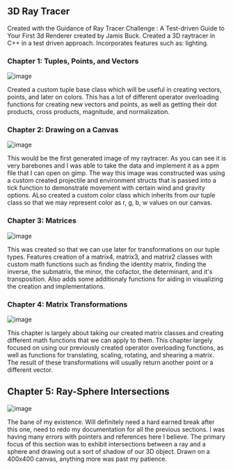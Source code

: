 ## 3D Ray Tracer
Created with the Guidance of Ray Tracer Challenge : A Test-driven Guide to Your First 3d Renderer created by Jamis Buck. Created a 3D raytracer in C++ in a test driven approach. Incorporates features such as: lighting.
### Chapter 1: Tuples, Points, and Vectors

![image](https://github.com/user-attachments/assets/e3f841d1-cf96-4f45-93a7-8d1a8d7e29de)

Created a custom tuple base class which will be useful in creating vectors, points, and later on colors. This has a lot of different operator overloading functions for creating new vectors and points, as  well as getting their dot products, cross products, magnitude, and normalization.

### Chapter 2: Drawing on a Canvas

![image](https://github.com/user-attachments/assets/a9834704-d692-422d-88a5-3d990a44d4a6)

This would be the first generated image of my raytracer. As you can see it is very barebones and I was able to take the data and implement it as a ppm file that I can open on gimp. The way this image was constructed was using a custom created projectile and environment structs that is passed into a tick function to demonstrate movement with certain wind and gravity options. ALso created a custom color class which inherits from our tuple class so that we may represent color as r, g, b, w values on our canvas.

### Chapter 3: Matrices

![image](https://github.com/user-attachments/assets/bbc57dac-a821-4fb3-a731-d18856fabec1)

This was created so that we can use later for transformations on our tuple types. Features creation of a matrix4, matrix3, and matrix2 classes with custom math functions such as finding the identity matrix, finding the inverse, the submatrix, the minor, the cofactor, the determinant, and it's transposition. Also adds some additionaly functions for aiding in visualizing the creation and implementations.

### Chapter 4: Matrix Transformations

![image](https://github.com/user-attachments/assets/70e51873-ea0a-4252-bdea-98b60c9e7e2a)

This chapter is largely about taking our created matrix classes and creating different math functions that we can apply to them. This chapter largely focused on using our previously created operator overloading functions, as well as functions for translating, scaling, rotating, and shearing a matrix. The result of these transformations will usually return another point or a different vector.

## Chapter 5: Ray-Sphere Intersections

![image](https://github.com/user-attachments/assets/3c5eddd1-37ab-48fc-8255-440e258802f8)

The bane of my existence. Will definitely need a hard earned break after this one, need to redo my documentation for all the previous sections. I was having many errors with pointers and references here I believe. The primary focus of this section was to exhibit intersections between a ray and a sphere and drawing out a sort of shadow of our 3D object. Drawn on a 400x400 canvas, anything more was past my patience.

